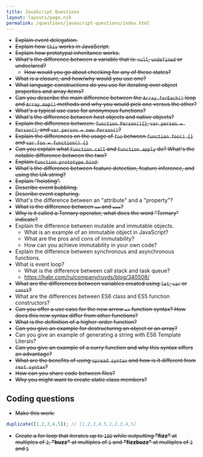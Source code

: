 ```yaml
---
title: JavaScript Questions
layout: layouts/page.njk
permalink: /questions/javascript-questions/index.html
---
```


* ~~Explain event delegation.~~
* ~~Explain how `this` works in JavaScript.~~
* ~~Explain how prototypal inheritance works.~~
* ~~What's the difference between a variable that is: `null`, `undefined` or undeclared?~~
  * ~~How would you go about checking for any of these states?~~
* ~~What is a closure, and how/why would you use one?~~
* ~~What language constructions do you use for iterating over object properties and array items?~~
* ~~Can you describe the main difference between the `Array.forEach()` loop and `Array.map()` methods and why you would pick one versus the other?~~
* ~~What's a typical use case for anonymous functions?~~
* ~~What's the difference between host objects and native objects?~~
* ~~Explain the difference between: `function Person(){}`, `var person = Person()`, and `var person = new Person()`?~~
* ~~Explain the differences on the usage of `foo` between `function foo() {}` and `var foo = function() {}`~~
* ~~Can you explain what `Function.call` and `Function.apply` do? What's the notable difference between the two?~~
* ~~Explain `Function.prototype.bind`.~~
* ~~What's the difference between feature detection, feature inference, and using the UA string?~~
* ~~Explain "hoisting".~~
* ~~Describe event bubbling.~~
* ~~Describe event capturing.~~
* What's the difference between an "attribute" and a "property"?
* ~~What is the difference between `==` and `===`?~~
* ~~Why is it called a Ternary operator, what does the word "Ternary" indicate?~~
* Explain the difference between mutable and immutable objects.
  * What is an example of an immutable object in JavaScript?
  * What are the pros and cons of immutability?
  * How can you achieve immutability in your own code?
* Explain the difference between synchronous and asynchronous functions.
* What is event loop?
  * What is the difference between call stack and task queue?
  * https://habr.com/ru/company/ruvds/blog/340508/
* ~~What are the differences between variables created using `let`, `var` or `const`?~~
* What are the differences between ES6 class and ES5 function constructors?
* ~~Can you offer a use case for the new arrow `=>` function syntax? How does this new syntax differ from other functions?~~
* ~~What is the definition of a higher-order function?~~
* ~~Can you give an example for destructuring an object or an array?~~
* Can you give an example of generating a string with ES6 Template Literals?
* ~~Can you give an example of a curry function and why this syntax offers an advantage?~~
* ~~What are the benefits of using `spread syntax` and how is it different from `rest syntax`?~~
* ~~How can you share code between files?~~
* ~~Why you might want to create static class members?~~

## Coding questions
* ~~Make this work:~~
```javascript
duplicate([1,2,3,4,5]); // [1,2,3,4,5,1,2,3,4,5]
```
* ~~Create a for loop that iterates up to `100` while outputting **"fizz"** at multiples of `3`, **"buzz"** at multiples of `5` and **"fizzbuzz"** at multiples of `3` and `5`~~
